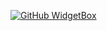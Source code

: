 [![GitHub WidgetBox](https://github-widgetbox.vercel.app/api/profile?username=BOTCAHX&data=followers,repositories,stars,commits&theme=nautilus)](https://github.com/BOTCAHX)
